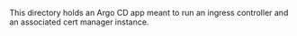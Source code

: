 This directory holds an Argo CD app meant to run an ingress controller and an associated cert manager instance.
